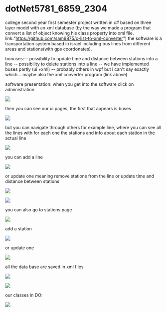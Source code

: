 # dotNet5781_6859_2304
college second year first semester project
written in c# based on three layer model with an xml database
(by the way we made a program that convert a list of object knowing his class property into xml file. link:"https://github.com/sam9875/c-list-to-xml-converter")
the software is a transportation system based in israel including bus lines from different areas and stations(with gps coordonates).

bonuses:-- possibility to update time and distance between stations into a line 
        -- possibility to delete stations into a line 
        -- we have implemented buses partly (ui +xml)
        -- probably others in wpf but i can't say exactly which... maybe also the xml converter program (link above)

software presentation:
when you get into the software click on administration 

![](img/1.PNG)

then you can see our ui pages, the first that appears is buses

![](img/2.PNG)

but you can navigate through others for example line, where you can see all the lines with for each one the stations and info about each station in the actual line

![](img/3.PNG)

you can add a line

![](img/4.PNG)

or update one meaning remove stations from the line or update time and distance between stations

![](img/5.PNG)

![](img/6.PNG)

you can also go to stations page

![](img/7.PNG)

add a station

![](img/8.PNG)

or update one

![](img/9.PNG)

all the data base are saved in xml files 

![](img/10.PNG)

![](img/Capture.PNG)

our classes in DO:

![](img/class.PNG)







